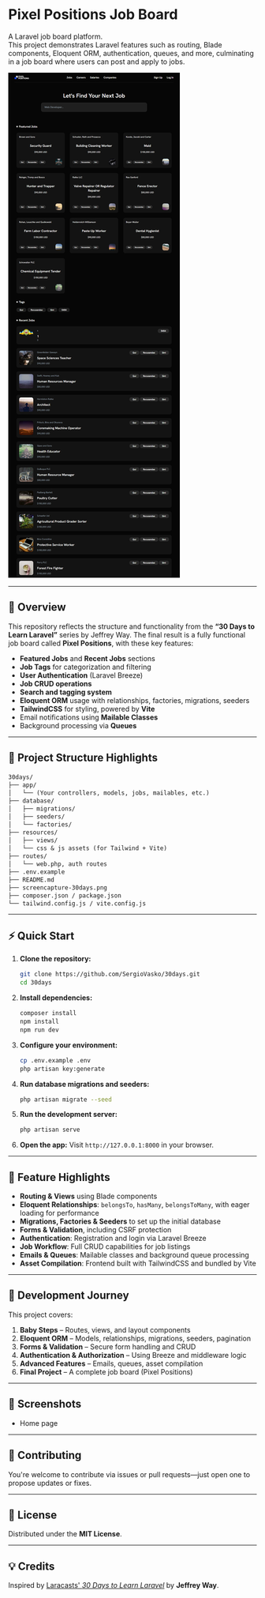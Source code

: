 # Pixel Positions Job Board

A Laravel job board platform.  
This project demonstrates Laravel features such as routing, Blade components, Eloquent ORM, authentication, queues, and more, culminating in a job board where users can post and apply to jobs.

![Pixel Positions Screenshot](./screencapture-30days.png)

---

## 🚀 Overview

This repository reflects the structure and functionality from the **“30 Days to Learn Laravel”** series by Jeffrey Way. The final result is a fully functional job board called **Pixel Positions**, with these key features:

- **Featured Jobs** and **Recent Jobs** sections
- **Job Tags** for categorization and filtering
- **User Authentication** (Laravel Breeze)
- **Job CRUD operations**
- **Search and tagging system**
- **Eloquent ORM** usage with relationships, factories, migrations, seeders
- **TailwindCSS** for styling, powered by **Vite**
- Email notifications using **Mailable Classes**
- Background processing via **Queues**

---

## 📂 Project Structure Highlights

```
30days/
├── app/
│   └── (Your controllers, models, jobs, mailables, etc.)
├── database/
│   ├── migrations/
│   ├── seeders/
│   └── factories/
├── resources/
│   ├── views/
│   └── css & js assets (for Tailwind + Vite)
├── routes/
│   └── web.php, auth routes
├── .env.example
├── README.md
├── screencapture-30days.png
├── composer.json / package.json
└── tailwind.config.js / vite.config.js
```

---

## ⚡ Quick Start

1. **Clone the repository:**
   ```bash
   git clone https://github.com/SergioVasko/30days.git
   cd 30days
   ```

2. **Install dependencies:**
   ```bash
   composer install
   npm install
   npm run dev
   ```

3. **Configure your environment:**
   ```bash
   cp .env.example .env
   php artisan key:generate
   ```

4. **Run database migrations and seeders:**
   ```bash
   php artisan migrate --seed
   ```

5. **Run the development server:**
   ```bash
   php artisan serve
   ```

6. **Open the app:**
   Visit `http://127.0.0.1:8000` in your browser.

---

## 🌟 Feature Highlights

- **Routing & Views** using Blade components  
- **Eloquent Relationships**: `belongsTo`, `hasMany`, `belongsToMany`, with eager loading for performance  
- **Migrations, Factories & Seeders** to set up the initial database  
- **Forms & Validation**, including CSRF protection  
- **Authentication**: Registration and login via Laravel Breeze  
- **Job Workflow**: Full CRUD capabilities for job listings  
- **Emails & Queues**: Mailable classes and background queue processing  
- **Asset Compilation**: Frontend built with TailwindCSS and bundled by Vite  

---

## 📘 Development Journey

This project covers:

1. **Baby Steps** – Routes, views, and layout components  
2. **Eloquent ORM** – Models, relationships, migrations, seeders, pagination  
3. **Forms & Validation** – Secure form handling and CRUD  
4. **Authentication & Authorization** – Using Breeze and middleware logic  
5. **Advanced Features** – Emails, queues, asset compilation  
6. **Final Project** – A complete job board (Pixel Positions)

---

## 📸 Screenshots

- Home page

---

## 🤝 Contributing

You're welcome to contribute via issues or pull requests—just open one to propose updates or fixes.

---

## 📜 License

Distributed under the **MIT License**.

---

## 💡 Credits

Inspired by [Laracasts' *30 Days to Learn Laravel*](https://laracasts.com/series/30-days-to-learn-laravel) by **Jeffrey Way**.
